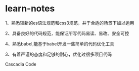 # learn-notes

1、熟悉较新的es语法规范和css3规范，并于合适的场景下加以运用

2、具备良好的代码规范，能保证所写代码易读、易改、安全可控

4、熟悉babel,能基于babel开发一些简单的代码优化工具

3、有着严谨的态度和足够的耐心，优化过很多项目代码


Cascadia Code


